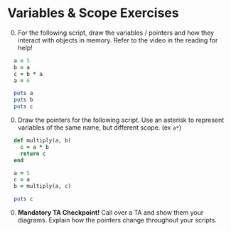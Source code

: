 # Variables & Scope Exercises

0. For the following script, draw the variables / pointers and how they interact with objects in memory. Refer to the video in the reading for help!

  ```ruby
    a = 5
    b = a
    c = b * a
    a = 6

    puts a
    puts b
    puts c
  ```

0. Draw the pointers for the following script. Use an asterisk to represent variables of the same name, but different scope. (ex `a*`)

  ```ruby
    def multiply(a, b)
      c = a * b
      return c
    end

    a = 5
    c = a
    b = multiply(a, c)

    puts c
  ```

0. **Mandatory TA Checkpoint!** Call over a TA and show them your diagrams. Explain how the pointers change throughout your scripts.

